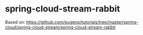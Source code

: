 # spring-cloud-stream-rabbit
 Based on: https://github.com/eugenp/tutorials/tree/master/spring-cloud/spring-cloud-stream/spring-cloud-stream-rabbit
